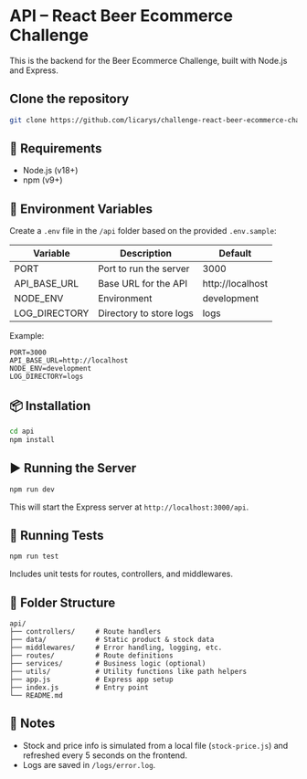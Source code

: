# API – React Beer Ecommerce Challenge

This is the backend for the Beer Ecommerce Challenge, built with Node.js and Express.

## Clone the repository

   ```bash
   git clone https://github.com/licarys/challenge-react-beer-ecommerce-challenge.git
   ```

## 🔧 Requirements

- Node.js (v18+)
- npm (v9+)

## 🌱 Environment Variables

Create a `.env` file in the `/api` folder based on the provided `.env.sample`:

| Variable        | Description               | Default        |
|----------------|---------------------------|----------------|
| PORT           | Port to run the server    | 3000           |
| API_BASE_URL   | Base URL for the API      | http://localhost |
| NODE_ENV       | Environment               | development    |
| LOG_DIRECTORY  | Directory to store logs   | logs           |

Example:

```
PORT=3000
API_BASE_URL=http://localhost
NODE_ENV=development
LOG_DIRECTORY=logs
```

## 📦 Installation

```bash
cd api
npm install
```

## ▶️ Running the Server

```bash
npm run dev
```

This will start the Express server at `http://localhost:3000/api`.

## 🧪 Running Tests

```bash
npm run test
```

Includes unit tests for routes, controllers, and middlewares.

## 📁 Folder Structure

```
api/
├── controllers/     # Route handlers
├── data/            # Static product & stock data
├── middlewares/     # Error handling, logging, etc.
├── routes/          # Route definitions
├── services/        # Business logic (optional)
├── utils/           # Utility functions like path helpers
├── app.js           # Express app setup
├── index.js         # Entry point
└── README.md
```

## 📝 Notes

- Stock and price info is simulated from a local file (`stock-price.js`) and refreshed every 5 seconds on the frontend.
- Logs are saved in `/logs/error.log`.